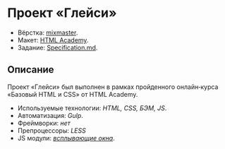 # Проект «Глейси»

* Вёрстка: [mixmaster](https://github.com/mixma5ter).
* Макет: [HTML Academy](https://htmlacademy.ru).
* Задание: [Specification.md](https://github.com/mixma5ter/gllacy/blob/master/Specification.md).

## Описание
Проект «Глейси» был выполнен в рамках пройденного онлайн‑курса «Базовый HTML и CSS» от HTML Academy.

* Используемые технологии: _HTML, CSS, БЭМ, JS_.
* Автоматизация: _Gulp_.
* Фреймворки: _нет_
* Препроцессоры: _LESS_
* JS модули: _[всплывающие окна](https://github.com/mixma5ter/gllacy/blob/master/js/script.js)_.
